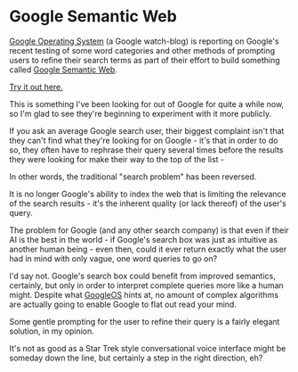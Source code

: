 Google Semantic Web
=========================================

[Google Operating System](http://googlesystem.blogspot.com) (a Google watch-blog) is reporting on Google's recent testing of some word categories and other methods of prompting users to refine their search terms as part of their effort to build something called [Google Semantic Web](http://googlesystem.blogspot.com/2006/05/google-semantic-web-google-reads-your.html).

[Try it out here.](http://nico.nfshost.com/wp-content/uploads/2006/05/search.htm)

This is something I've been looking for out of Google for quite a while now, so I'm glad to see they're beginning to experiment with it more publicly.

If you ask an average Google search user, their biggest complaint isn't that they can't find what they're looking for on Google - it's that in order to do so, they often have to rephrase their query several times before the results they were looking for make their way to the top of the list -

In other words, the traditional "search problem" has been reversed.

It is no longer Google's ability to index the web that is limiting the relevance of the search results - it's the inherent quality (or lack thereof) of the user's query.

The problem for Google (and any other search company) is that even if their AI is the best in the world - if Google's search box was just as intuitive as another human being - even then, could it ever return exactly what the user had in mind with only vague, one word queries to go on?

I'd say not. Google's search box could benefit from improved semantics, certainly, but only in order to interpret complete queries more like a human might. Despite what [GoogleOS](http://googlesystem.blogspot.com) hints at, no amount of complex algorithms are actually going to enable Google to flat out read your mind.

Some gentle prompting for the user to refine their query is a fairly elegant solution, in my opinion.

It's not as good as a Star Trek style conversational voice interface might be someday down the line, but certainly a step in the right direction, eh?

